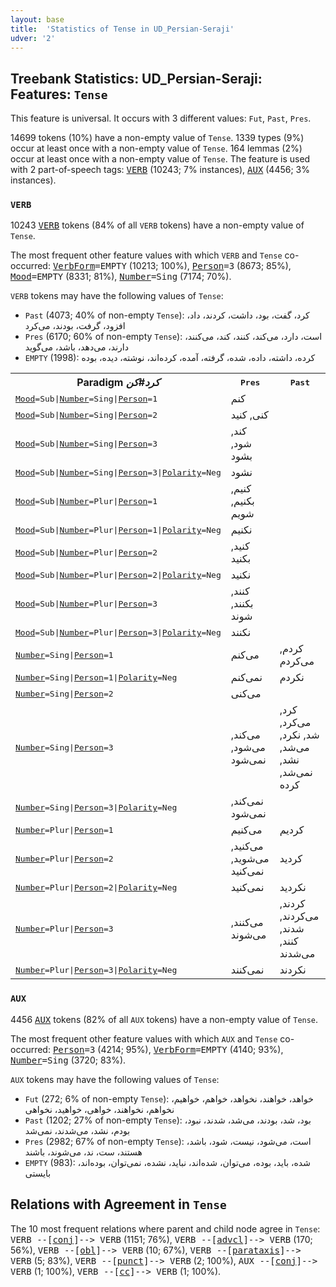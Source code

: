 ```yaml
---
layout: base
title:  'Statistics of Tense in UD_Persian-Seraji'
udver: '2'
---
```


## Treebank Statistics: UD_Persian-Seraji: Features: `Tense`

This feature is universal.
It occurs with 3 different values: `Fut`, `Past`, `Pres`.

14699 tokens (10%) have a non-empty value of `Tense`.
1339 types (9%) occur at least once with a non-empty value of `Tense`.
164 lemmas (2%) occur at least once with a non-empty value of `Tense`.
The feature is used with 2 part-of-speech tags: <tt><a href="fa_seraji-pos-VERB.html">VERB</a></tt> (10243; 7% instances), <tt><a href="fa_seraji-pos-AUX.html">AUX</a></tt> (4456; 3% instances).

### `VERB`

10243 <tt><a href="fa_seraji-pos-VERB.html">VERB</a></tt> tokens (84% of all `VERB` tokens) have a non-empty value of `Tense`.

The most frequent other feature values with which `VERB` and `Tense` co-occurred: <tt><a href="fa_seraji-feat-VerbForm.html">VerbForm</a></tt><tt>=EMPTY</tt> (10213; 100%), <tt><a href="fa_seraji-feat-Person.html">Person</a></tt><tt>=3</tt> (8673; 85%), <tt><a href="fa_seraji-feat-Mood.html">Mood</a></tt><tt>=EMPTY</tt> (8331; 81%), <tt><a href="fa_seraji-feat-Number.html">Number</a></tt><tt>=Sing</tt> (7174; 70%).

`VERB` tokens may have the following values of `Tense`:

* `Past` (4073; 40% of non-empty `Tense`): کرد، گفت، بود، داشت، کردند، داد، افزود، گرفت، بودند، می‌کرد
* `Pres` (6170; 60% of non-empty `Tense`): است، دارد، می‌کند، کنند، کند، می‌کنند، دارند، می‌دهد، باشد، می‌گوید
* `EMPTY` (1998): کرده، داشته، داده، شده، گرفته، آمده، کرده‌اند، نوشته، دیده، بوده

<table>
  <tr><th>Paradigm <i>کرد#کن</i></th><th><tt>Pres</tt></th><th><tt>Past</tt></th></tr>
  <tr><td><tt><tt><a href="fa_seraji-feat-Mood.html">Mood</a></tt><tt>=Sub</tt>|<tt><a href="fa_seraji-feat-Number.html">Number</a></tt><tt>=Sing</tt>|<tt><a href="fa_seraji-feat-Person.html">Person</a></tt><tt>=1</tt></tt></td><td>کنم</td><td></td></tr>
  <tr><td><tt><tt><a href="fa_seraji-feat-Mood.html">Mood</a></tt><tt>=Sub</tt>|<tt><a href="fa_seraji-feat-Number.html">Number</a></tt><tt>=Sing</tt>|<tt><a href="fa_seraji-feat-Person.html">Person</a></tt><tt>=2</tt></tt></td><td>کنی, کنید</td><td></td></tr>
  <tr><td><tt><tt><a href="fa_seraji-feat-Mood.html">Mood</a></tt><tt>=Sub</tt>|<tt><a href="fa_seraji-feat-Number.html">Number</a></tt><tt>=Sing</tt>|<tt><a href="fa_seraji-feat-Person.html">Person</a></tt><tt>=3</tt></tt></td><td>کند, شود, بشود</td><td></td></tr>
  <tr><td><tt><tt><a href="fa_seraji-feat-Mood.html">Mood</a></tt><tt>=Sub</tt>|<tt><a href="fa_seraji-feat-Number.html">Number</a></tt><tt>=Sing</tt>|<tt><a href="fa_seraji-feat-Person.html">Person</a></tt><tt>=3</tt>|<tt><a href="fa_seraji-feat-Polarity.html">Polarity</a></tt><tt>=Neg</tt></tt></td><td>نشود</td><td></td></tr>
  <tr><td><tt><tt><a href="fa_seraji-feat-Mood.html">Mood</a></tt><tt>=Sub</tt>|<tt><a href="fa_seraji-feat-Number.html">Number</a></tt><tt>=Plur</tt>|<tt><a href="fa_seraji-feat-Person.html">Person</a></tt><tt>=1</tt></tt></td><td>کنیم, بکنیم, شویم</td><td></td></tr>
  <tr><td><tt><tt><a href="fa_seraji-feat-Mood.html">Mood</a></tt><tt>=Sub</tt>|<tt><a href="fa_seraji-feat-Number.html">Number</a></tt><tt>=Plur</tt>|<tt><a href="fa_seraji-feat-Person.html">Person</a></tt><tt>=1</tt>|<tt><a href="fa_seraji-feat-Polarity.html">Polarity</a></tt><tt>=Neg</tt></tt></td><td>نکنیم</td><td></td></tr>
  <tr><td><tt><tt><a href="fa_seraji-feat-Mood.html">Mood</a></tt><tt>=Sub</tt>|<tt><a href="fa_seraji-feat-Number.html">Number</a></tt><tt>=Plur</tt>|<tt><a href="fa_seraji-feat-Person.html">Person</a></tt><tt>=2</tt></tt></td><td>کنید, بکنید</td><td></td></tr>
  <tr><td><tt><tt><a href="fa_seraji-feat-Mood.html">Mood</a></tt><tt>=Sub</tt>|<tt><a href="fa_seraji-feat-Number.html">Number</a></tt><tt>=Plur</tt>|<tt><a href="fa_seraji-feat-Person.html">Person</a></tt><tt>=2</tt>|<tt><a href="fa_seraji-feat-Polarity.html">Polarity</a></tt><tt>=Neg</tt></tt></td><td>نکنید</td><td></td></tr>
  <tr><td><tt><tt><a href="fa_seraji-feat-Mood.html">Mood</a></tt><tt>=Sub</tt>|<tt><a href="fa_seraji-feat-Number.html">Number</a></tt><tt>=Plur</tt>|<tt><a href="fa_seraji-feat-Person.html">Person</a></tt><tt>=3</tt></tt></td><td>کنند, بکنند, شوند</td><td></td></tr>
  <tr><td><tt><tt><a href="fa_seraji-feat-Mood.html">Mood</a></tt><tt>=Sub</tt>|<tt><a href="fa_seraji-feat-Number.html">Number</a></tt><tt>=Plur</tt>|<tt><a href="fa_seraji-feat-Person.html">Person</a></tt><tt>=3</tt>|<tt><a href="fa_seraji-feat-Polarity.html">Polarity</a></tt><tt>=Neg</tt></tt></td><td>نکنند</td><td></td></tr>
  <tr><td><tt><tt><a href="fa_seraji-feat-Number.html">Number</a></tt><tt>=Sing</tt>|<tt><a href="fa_seraji-feat-Person.html">Person</a></tt><tt>=1</tt></tt></td><td>می‌کنم</td><td>کردم, می‌کردم</td></tr>
  <tr><td><tt><tt><a href="fa_seraji-feat-Number.html">Number</a></tt><tt>=Sing</tt>|<tt><a href="fa_seraji-feat-Person.html">Person</a></tt><tt>=1</tt>|<tt><a href="fa_seraji-feat-Polarity.html">Polarity</a></tt><tt>=Neg</tt></tt></td><td>نمی‌کنم</td><td>نکردم</td></tr>
  <tr><td><tt><tt><a href="fa_seraji-feat-Number.html">Number</a></tt><tt>=Sing</tt>|<tt><a href="fa_seraji-feat-Person.html">Person</a></tt><tt>=2</tt></tt></td><td>می‌کنی</td><td></td></tr>
  <tr><td><tt><tt><a href="fa_seraji-feat-Number.html">Number</a></tt><tt>=Sing</tt>|<tt><a href="fa_seraji-feat-Person.html">Person</a></tt><tt>=3</tt></tt></td><td>می‌کند, می‌شود, نمی‌شود</td><td>کرد, می‌کرد, شد, نکرد, می‌شد, نشد, نمی‌شد, کرده</td></tr>
  <tr><td><tt><tt><a href="fa_seraji-feat-Number.html">Number</a></tt><tt>=Sing</tt>|<tt><a href="fa_seraji-feat-Person.html">Person</a></tt><tt>=3</tt>|<tt><a href="fa_seraji-feat-Polarity.html">Polarity</a></tt><tt>=Neg</tt></tt></td><td>نمی‌کند, نمی‌شود</td><td></td></tr>
  <tr><td><tt><tt><a href="fa_seraji-feat-Number.html">Number</a></tt><tt>=Plur</tt>|<tt><a href="fa_seraji-feat-Person.html">Person</a></tt><tt>=1</tt></tt></td><td>می‌کنیم</td><td>کردیم</td></tr>
  <tr><td><tt><tt><a href="fa_seraji-feat-Number.html">Number</a></tt><tt>=Plur</tt>|<tt><a href="fa_seraji-feat-Person.html">Person</a></tt><tt>=2</tt></tt></td><td>می‌کنید, می‌شوید, نمی‌کنید</td><td>کردید</td></tr>
  <tr><td><tt><tt><a href="fa_seraji-feat-Number.html">Number</a></tt><tt>=Plur</tt>|<tt><a href="fa_seraji-feat-Person.html">Person</a></tt><tt>=2</tt>|<tt><a href="fa_seraji-feat-Polarity.html">Polarity</a></tt><tt>=Neg</tt></tt></td><td>نمی‌کنید</td><td>نکردید</td></tr>
  <tr><td><tt><tt><a href="fa_seraji-feat-Number.html">Number</a></tt><tt>=Plur</tt>|<tt><a href="fa_seraji-feat-Person.html">Person</a></tt><tt>=3</tt></tt></td><td>می‌کنند, می‌شوند</td><td>کردند, می‌کردند, شدند, کنند, می‌شدند</td></tr>
  <tr><td><tt><tt><a href="fa_seraji-feat-Number.html">Number</a></tt><tt>=Plur</tt>|<tt><a href="fa_seraji-feat-Person.html">Person</a></tt><tt>=3</tt>|<tt><a href="fa_seraji-feat-Polarity.html">Polarity</a></tt><tt>=Neg</tt></tt></td><td>نمی‌کنند</td><td>نکردند</td></tr>
</table>

### `AUX`

4456 <tt><a href="fa_seraji-pos-AUX.html">AUX</a></tt> tokens (82% of all `AUX` tokens) have a non-empty value of `Tense`.

The most frequent other feature values with which `AUX` and `Tense` co-occurred: <tt><a href="fa_seraji-feat-Person.html">Person</a></tt><tt>=3</tt> (4214; 95%), <tt><a href="fa_seraji-feat-VerbForm.html">VerbForm</a></tt><tt>=EMPTY</tt> (4140; 93%), <tt><a href="fa_seraji-feat-Number.html">Number</a></tt><tt>=Sing</tt> (3720; 83%).

`AUX` tokens may have the following values of `Tense`:

* `Fut` (272; 6% of non-empty `Tense`): خواهد، خواهند، نخواهد، خواهم، خواهیم، نخواهم، نخواهند، خواهی، خواهید، نخواهی
* `Past` (1202; 27% of non-empty `Tense`): بود، شد، بودند، می‌شد، شدند، نبود، بودم، نشد، می‌شدند، نمی‌شد
* `Pres` (2982; 67% of non-empty `Tense`): است، می‌شود، نیست، شود، باشد، هستند، ست، ند، می‌شوند، باشند
* `EMPTY` (983): شده، باید، بوده، می‌توان، شده‌اند، نباید، نشده، نمی‌توان، بوده‌اند، بایستی

## Relations with Agreement in `Tense`

The 10 most frequent relations where parent and child node agree in `Tense`:
<tt>VERB --[<tt><a href="fa_seraji-dep-conj.html">conj</a></tt>]--> VERB</tt> (1151; 76%),
<tt>VERB --[<tt><a href="fa_seraji-dep-advcl.html">advcl</a></tt>]--> VERB</tt> (170; 56%),
<tt>VERB --[<tt><a href="fa_seraji-dep-obl.html">obl</a></tt>]--> VERB</tt> (10; 67%),
<tt>VERB --[<tt><a href="fa_seraji-dep-parataxis.html">parataxis</a></tt>]--> VERB</tt> (5; 83%),
<tt>VERB --[<tt><a href="fa_seraji-dep-punct.html">punct</a></tt>]--> VERB</tt> (2; 100%),
<tt>AUX --[<tt><a href="fa_seraji-dep-conj.html">conj</a></tt>]--> VERB</tt> (1; 100%),
<tt>VERB --[<tt><a href="fa_seraji-dep-cc.html">cc</a></tt>]--> VERB</tt> (1; 100%).

